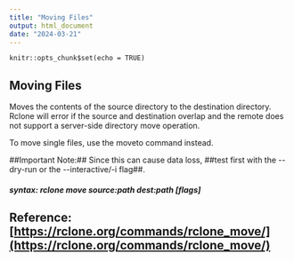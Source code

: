 ```yaml
---
title: "Moving Files"
output: html_document
date: "2024-03-21"
---
```


```{r setup, include=FALSE}
knitr::opts_chunk$set(echo = TRUE)
```

## Moving Files

Moves the contents of the source directory to the destination directory. Rclone will error if the source and destination overlap and the remote does not support a server-side directory move operation.

To move single files, use the moveto command instead.

##Important Note:## Since this can cause data loss, ##test first with the --dry-run or the --interactive/-i flag##.


##### syntax: rclone move source:path dest:path [flags]

## Reference:  [https://rclone.org/commands/rclone_move/](https://rclone.org/commands/rclone_move/)


```

